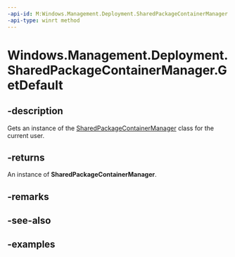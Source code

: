 ```yaml
---
-api-id: M:Windows.Management.Deployment.SharedPackageContainerManager.GetDefault
-api-type: winrt method
---
```


# Windows.Management.Deployment.SharedPackageContainerManager.GetDefault

<!--
public static Windows.Management.Deployment.SharedPackageContainerManager GetDefault ();
-->


## -description

Gets an instance of the [SharedPackageContainerManager](sharedpackagecontainermanager.md) class for the current user.

## -returns

An instance of **SharedPackageContainerManager**.

## -remarks

## -see-also

## -examples


